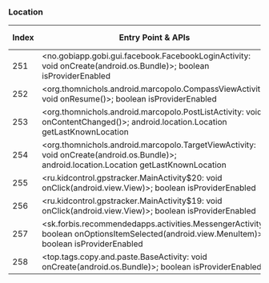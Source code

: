 ### Location
| Index | Entry Point & APIs | Screen shot | Resource id | Label |
| ------------- | ------------- | ------------- |-------------|-------------|
| 251 | <no.gobiapp.gobi.gui.facebook.FacebookLoginActivity: void onCreate(android.os.Bundle)>; boolean isProviderEnabled | ![](C:\Users\hfu\Documents\COSMOS\output\py\Play_win8\Social\no.gobiapp.gobi\no.gobiapp.gobi.gui.facebook.FacebookLoginActivity.png) |  | |
| 252 | <org.thomnichols.android.marcopolo.CompassViewActivity: void onResume()>; boolean isProviderEnabled | ![](C:\Users\hfu\Documents\COSMOS\output\py\Play_win8\Social\org.thomnichols.android.marcopolo\org.thomnichols.android.marcopolo.CompassViewActivity.png) |  | |
| 253 | <org.thomnichols.android.marcopolo.PostListActivity: void onContentChanged()>; android.location.Location getLastKnownLocation | ![](C:\Users\hfu\Documents\COSMOS\output\py\Play_win8\Social\org.thomnichols.android.marcopolo\org.thomnichols.android.marcopolo.PostListActivity.png) |  | |
| 254 | <org.thomnichols.android.marcopolo.TargetViewActivity: void onCreate(android.os.Bundle)>; android.location.Location getLastKnownLocation | ![](C:\Users\hfu\Documents\COSMOS\output\py\Play_win8\Social\org.thomnichols.android.marcopolo\org.thomnichols.android.marcopolo.TargetViewActivity.png) |  | |
| 255 | <ru.kidcontrol.gpstracker.MainActivity$20: void onClick(android.view.View)>; boolean isProviderEnabled | ![](C:\Users\hfu\Documents\COSMOS\output\py\Play_win8\Social\ru.kidcontrol.gpstracker\ru.kidcontrol.gpstracker.MainActivity.png) |  | |
| 256 | <ru.kidcontrol.gpstracker.MainActivity$19: void onClick(android.view.View)>; boolean isProviderEnabled | ![](C:\Users\hfu\Documents\COSMOS\output\py\Play_win8\Social\ru.kidcontrol.gpstracker\ru.kidcontrol.gpstracker.MainActivity.png) |  | |
| 257 | <sk.forbis.recommendedapps.activities.MessengerActivity: boolean onOptionsItemSelected(android.view.MenuItem)>; boolean isProviderEnabled | ![](C:\Users\hfu\Documents\COSMOS\output\py\Play_win8\Social\sk.forbis.messenger\sk.forbis.recommendedapps.activities.MessengerActivity.png) |  | |
| 258 | <top.tags.copy.and.paste.BaseActivity: void onCreate(android.os.Bundle)>; boolean isProviderEnabled | ![](C:\Users\hfu\Documents\COSMOS\output\py\Play_win8\Social\top.tags.copy.and.paste\top.tags.copy.and.paste.BaseActivity.png) |  | |
